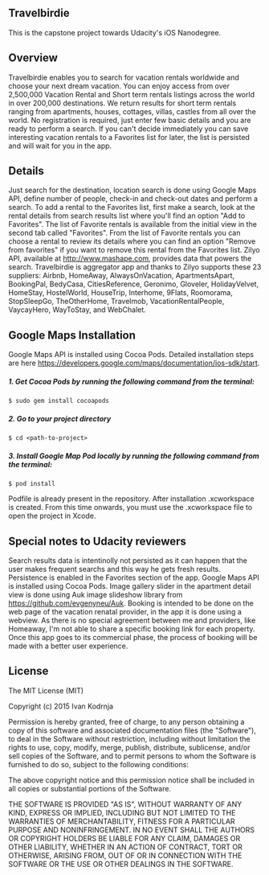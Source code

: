 ﻿## Travelbirdie

This is the capstone project towards Udacity's iOS Nanodegree. 

## Overview

Travelbirdie enables you to search for vacation rentals worldwide and choose your next dream vacation. You can enjoy access from over 2,500,000 Vacation Rental and Short term rentals listings across the world in over 200,000 destinations. We return results for short term rentals ranging from apartments, houses, cottages, villas, castles from all over the world. No registration is required, just enter few basic details and you are ready to perform a search. If you can't decide immediately you can save interesting vacation rentals to a Favorites list for later, the list is persisted and will wait for you in the app. 


## Details

Just search for the destination, location search is done using Google Maps API, define number of people, check-in and check-out dates and perform a search. To add a rental to the Favorites list, first make a search, look at the rental details from search results list where you'll find an option "Add to Favorites". The list of Favorite rentals is available from the initial view in the second tab called "Favorites". From the list of Favorite rentals you can choose a rental to review its details where you can find an option "Remove from favorites" if you want to remove this rental from the Favorites list. Zilyo API, available at http://www.mashape.com, provides data that powers the search. Travelbirdie is aggregator app and thanks to Zilyo supports these 23 suppliers: Airbnb, HomeAway, AlwaysOnVacation, ApartmentsApart, BookingPal, BedyCasa, CitiesReference, Geronimo, Gloveler, HolidayVelvet, HomeStay, HostelWorld, HouseTrip, Interhome, 9Flats, Roomorama, StopSleepGo, TheOtherHome, Travelmob, VacationRentalPeople, VaycayHero, WayToStay, and WebChalet.

## Google Maps Installation
Google Maps API is installed using Cocoa Pods. Detailed installation steps are here https://developers.google.com/maps/documentation/ios-sdk/start. 
##### 1. Get Cocoa Pods by running the following command from the terminal:
``` $ sudo gem install cocoapods ```
##### 2. Go to your project directory
``` $ cd <path-to-project> ```
##### 3. Install Google Map Pod locally by running the following command from the terminal:
``` $ pod install ```

Podfile is already present in the repository. After installation .xcworkspace is created. From this time onwards, you must use the .xcworkspace file to open the project in Xcode.


## Special notes to Udacity reviewers

Search results data is intentinolly not persisted as it can happen that the user makes frequent searchs and this way he gets fresh results. Persistence is enabled in the Favorites section of the app.
Google Maps API is installed using Cocoa Pods. 
Image gallery slider in the apartment detail view is done using Auk image slideshow library from https://github.com/evgenyneu/Auk.
Booking is intended to be done on the web page of the vacation renatal provider, in the app it is done using a webview. As there is no special agreement between me and providers, like Homeaway, I'm not able to share a specific booking link for each property. Once this app goes to its commercial phase, the process of booking will be made with a better user experience.

## License

The MIT License (MIT)

Copyright (c) 2015 Ivan Kodrnja

Permission is hereby granted, free of charge, to any person obtaining a copy
of this software and associated documentation files (the "Software"), to deal
in the Software without restriction, including without limitation the rights
to use, copy, modify, merge, publish, distribute, sublicense, and/or sell
copies of the Software, and to permit persons to whom the Software is
furnished to do so, subject to the following conditions:

The above copyright notice and this permission notice shall be included in
all copies or substantial portions of the Software.

THE SOFTWARE IS PROVIDED "AS IS", WITHOUT WARRANTY OF ANY KIND, EXPRESS OR
IMPLIED, INCLUDING BUT NOT LIMITED TO THE WARRANTIES OF MERCHANTABILITY,
FITNESS FOR A PARTICULAR PURPOSE AND NONINFRINGEMENT. IN NO EVENT SHALL THE
AUTHORS OR COPYRIGHT HOLDERS BE LIABLE FOR ANY CLAIM, DAMAGES OR OTHER
LIABILITY, WHETHER IN AN ACTION OF CONTRACT, TORT OR OTHERWISE, ARISING FROM,
OUT OF OR IN CONNECTION WITH THE SOFTWARE OR THE USE OR OTHER DEALINGS IN
THE SOFTWARE.